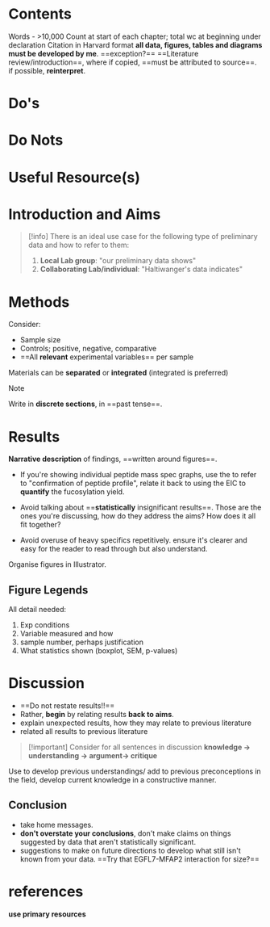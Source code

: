 # Contents

Words - >10,000
Count at start of each chapter; total wc at beginning under declaration
Citation in Harvard format
**all data, figures, tables and diagrams must be developed by me**. ==exception?== ==Literature review/introduction==, where if copied, ==must be attributed to source==. if possible, **reinterpret**.




# Do's

# Do Nots

# Useful Resource(s)

# Introduction and Aims


> [!info] There is an ideal use case for the following type of preliminary data and how to refer to them:
> 1. **Local Lab group**: "our preliminary data shows"
> 2. **Collaborating Lab/individual**: "Haltiwanger's data indicates"

# Methods
Consider:
- Sample size
- Controls; positive, negative, comparative
- ==All **relevant** experimental variables== per sample

Materials can be **separated** or **integrated** (integrated is preferred)
> [!NOTE] 
> Write in **discrete sections**, in ==past tense==.

# Results

**Narrative description** of findings, ==written around figures==.

- If you're showing individual peptide mass spec graphs, use the to refer to "confirmation of peptide profile", relate it back to using the EIC to **quantify** the fucosylation yield.

- Avoid talking about ==**statistically** insignificant results==. Those are the ones you're discussing, how do they address the aims? How does it all fit together?

- Avoid overuse of heavy specifics repetitively. ensure it's clearer and easy for the reader to read through but also understand.

Organise figures in Illustrator.

## Figure Legends

All detail needed:
1. Exp conditions
2. Variable measured and how
3. sample number, perhaps justification
4. What statistics shown (boxplot, SEM, p-values)

# Discussion

- ==Do  not restate results!!==
- Rather, **begin** by relating results **back to aims**.
- explain unexpected results, how they may relate to previous literature
- related all results to previous literature

> [!important] Consider for all sentences in discussion
> **knowledge -> understanding -> argument-> critique**

Use to develop previous understandings/ add to previous preconceptions in the field, develop current knowledge in a constructive manner.

## Conclusion

- take home messages.
- **don't overstate your conclusions**, don't make claims on things suggested by data that aren't statistically significant.
- suggestions to make on future directions to develop what still isn't known from your data. ==Try that EGFL7-MFAP2 interaction for size?==

# references

**use primary resources**
